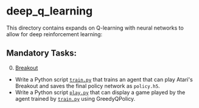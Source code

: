 # deep_q_learning
This directory contains expands on Q-learning with neural networks to allow for deep reinforcement learning:

## Mandatory Tasks:
0. [Breakout](/reinforcement_learning/deep_q_learning/train.py)
* Write a Python script [`train.py`](/reinforcement_learning/deep_q_learning/train.py) that trains an agent that can play Atari's Breakout and saves the final policy network as `policy.h5`.
* Write a Python script [`play.py`](/reinforcement_learning/deep_q_learning/play.py) that can display a game played by the agent trained by [`train.py`](/reinforcement_learning/deep_q_learning/train.py) using GreedyQPolicy.
